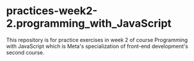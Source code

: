 # practices-week2-2.programming_with_JavaScript
This repository is for practice exercises in week 2 of course Programming with JavaScript which is Meta's specialization of front-end development's second course.
